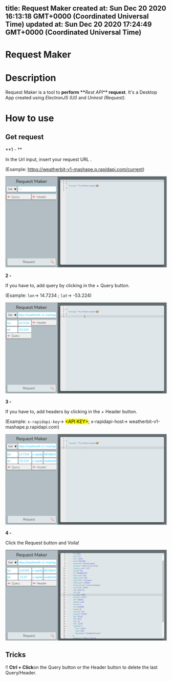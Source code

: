 
title: Request Maker
created at: Sun Dec 20 2020 16:13:18 GMT+0000 (Coordinated Universal Time)
updated at: Sun Dec 20 2020 17:24:49 GMT+0000 (Coordinated Universal Time)
---

# Request Maker

# Description

Request Maker is a tool to **perform \*\***_Rest API_\***\* request**. It's a Desktop App created using _ElectronJS (UI)_ and _Unirest (Request)_.

# How to use

## Get request

**1 - **

In the Url input, insert your request URL .

(Example: <https://weatherbit-v1-mashape.p.rapidapi.com/current>)

![main.PNG](media_Request%20Maker/main.PNG)

**2 -**

If you have to, add query by clicking in the + Query button.

(Example: `lon`→ 14.7234 ; `lat`→ -53.224)

![step 2.PNG](media_Request%20Maker/step%202.PNG)

**3 -**

If you have to, add headers by clicking in the + Header button.

(Example: `x-rapidapi-key`→ <mark>&lt;API KEY></mark>; x-rapidapi-host→ weatherbit-v1-mashape.p.rapidapi.com)

![step 3 Headers.PNG](media_Request%20Maker/step%203%20Headers.PNG)

**4 -**

Click the Request button and Voila!

![with info.PNG](media_Request%20Maker/with%20info.PNG)

## Tricks

!! **Ctrl + Click**on the Query button or the Header button to delete the last Query/Header.

          